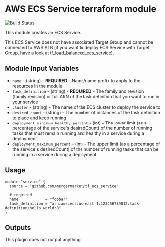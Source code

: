 AWS ECS Service terraform module
================================

[![Build Status](https://travis-ci.org/mergermarket/tf_ecs_service.svg?branch=master)](https://travis-ci.org/mergermarket/tf_ecs_service)

This module creates an ECS Service.

This ECS Service does not have associated Target Group and cannot be connected to AWS ALB (if you want to deploy ECS Service with Target Group, have a look at [tf_load_balanced_ecs_service](https://github.com/mergermarket/tf_load_balanced_ecs_service)).

Module Input Variables
----------------------

- `name` - (string) - **REQUIRED** - Name/name prefix to apply to the resources in the module
- `task_definition` - (string) - **REQUIRED** - The family and revision (family:revision) or full ARN of the task definition that you want to run in your service
- `cluster` - (string) - The name of the ECS cluster to deploy the service to
- `desired_count` - (string) - The number of instances of the task definition to place and keep running
- `deployment_minimum_healthy_percent` - (int) - The lower limit (as a percentage of the service's desiredCount) of the number of running tasks that must remain running and healthy in a service during a deployment
- `deployment_maximum_percent` - (int) - The upper limit (as a percentage of the service's desiredCount) of the number of running tasks that can be running in a service during a deployment

Usage
-----

```hcl
module "service" {
  source = "github.com/mergermarket/tf_ecs_service"

  # required
  name            = "foobar"
  task_definition = "arn:aws:ecs:us-east-1:123456789012:task-definition/hello_world:8"
}
```

Outputs
-------

This plugin does not output anything
